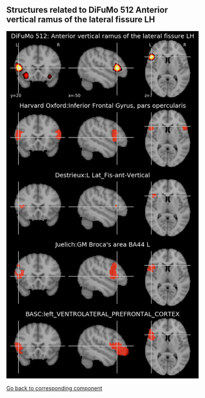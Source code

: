 


## Structures related to DiFuMo 512 Anterior vertical ramus of the lateral fissure LH

![27](27.jpg "Structures related to DiFuMo 512 Anterior vertical ramus of the lateral fissure LH")

[Go back to corresponding component](https://parietal-inria.github.io/DiFuMo/512/html/27.html)